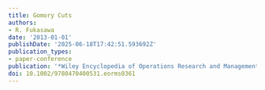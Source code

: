 ```yaml
---
title: Gomory Cuts
authors:
- R. Fukasawa
date: '2013-01-01'
publishDate: '2025-06-18T17:42:51.593692Z'
publication_types:
- paper-conference
publication: '*Wiley Encyclopedia of Operations Research and Management Sciences*'
doi: 10.1002/9780470400531.eorms0361
---
```

